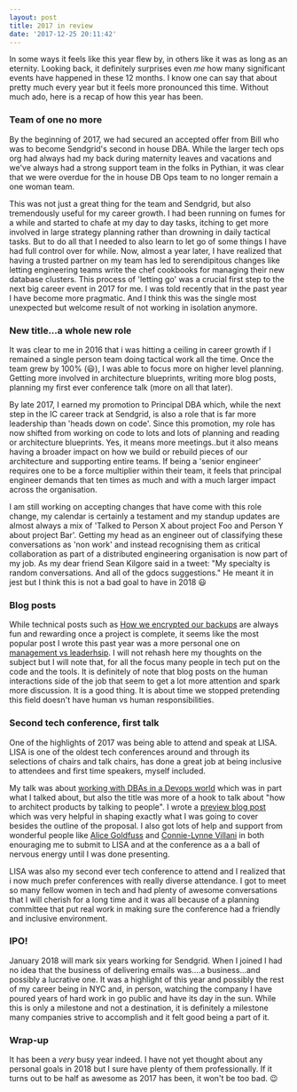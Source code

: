 ```yaml
---
layout: post
title: 2017 in review
date: '2017-12-25 20:11:42'
---
```


In some ways it feels like this year flew by, in others like it was as long as an eternity. Looking back, it definitely surprises even _me_ how many significant events have happened in these 12 months. I know one can say that about pretty much every year but it feels more pronounced this time. Without much ado, here is a recap of how this year has been.

### Team of one no more

By the beginning of 2017, we had secured an accepted offer from Bill who was to become Sendgrid's second in house DBA. While the larger tech ops org had always had my back during maternity leaves and vacations and we've always had a strong support team in the folks in Pythian, it was clear that we were overdue for the in house DB Ops team to no longer remain a one woman team.

This was not just a great thing for the team and Sendgrid, but also tremendously useful for my career growth. I had been running on fumes for a while and started to chafe at my day to day tasks, itching to get more involved in large strategy planning rather than drowning in daily tactical tasks. But to do all that I needed to also learn to let go of some things I have had full control over for while. Now, almost a year later, I have realized that having a trusted partner on my team has led to serendipitous changes like letting engineering teams write the chef cookbooks for managing their new database clusters. This process of 'letting go' was a crucial first step to the next big career event in 2017 for me. I was told recently that in the past year I have become more pragmatic. And I think this was the single most unexpected but welcome result of not working in isolation anymore. 

### New title...a whole new role

It was clear to me in 2016 that i was hitting a ceiling in career growth if I remained a single person team doing tactical work all the time. Once the team grew by 100% (😃), I was able to focus more on higher level planning. Getting more involved in architecture blueprints, writing more blog posts, planning my first ever conference talk (more on all that later). 

By late 2017, I earned my promotion to Principal DBA which, while the next step in the IC career track at Sendgrid, is also a role that is far more leadership than 'heads down on code'. Since this promotion, my role has now shifted from working on code to lots and lots of planning and reading or architecture blueprints. Yes, it means more meetings..but it also means having a broader impact on how we build or rebuild pieces of our architecture and supporting entire teams. If being a 'senior engineer' requires one to be a force multiplier within their team, it feels that principal engineer demands that ten times as much and with a much larger impact across the organisation. 

I am still working on accepting changes that have come with this role change, my calendar is certainly a testament and my standup updates are almost always a mix of 'Talked to Person X about project Foo and Person Y about project Bar'. Getting my head as an engineer out of classifying these conversations as 'non work' and instead recognising them as critical collaboration as part of a distributed engineering organisation is now part of my job. As my dear friend Sean Kilgore said in a  tweet:  "My specialty is random conversations. And all of the gdocs suggestions." He meant it in jest but I think this is not a bad goal to have in 2018 😃

### Blog posts

While technical posts such as [How we encrypted our backups](https://sendgrid.com/blog/encrypting-our-backups-making-it-to-that-finish-line/) are always fun and rewarding once a project is complete, it seems like the most popular post I wrote this past year was a more personal one on [management vs leaderhsip](https://dbsmasher.com/2017/09/30/on-leadership-vs-management/). I will not rehash here my thoughts on the subject but I will note that, for all the focus many people in tech put on the code and the tools. It is definitely of note that blog posts on the human interactions side of the job that seem to get a lot more attention and spark more discussion. It is a good thing. It is about time we stopped pretending this field doesn't have human vs human responsibilities. 

### Second tech conference, first talk

One of the highlights of 2017 was being able to attend and speak at LISA. LISA is one of the oldest tech conferences around and through its selections of chairs and talk chairs, has done a great job at being inclusive to attendees and first time speakers, myself included.

My talk was about [working with DBAs in a Devops world](https://www.youtube.com/watch?v=Ym408YX2zTA) which was in part what I talked about, but also the title was more of a hook to talk about "how to architect products by talking to people". I wrote a [preview blog post](https://opensource.com/article/17/10/working-dbas-devops-world) which was very helpful in shaping exactly what I was going to cover besides the outline of the proposal. I also got lots of help and support from wonderful people like [Alice Goldfuss](http://blog.alicegoldfuss.com) and [Connie-Lynne Villani](https://twitter.com/clynnexx) in both enouraging me to submit to LISA and at the conference as a a ball of nervous energy until I was done presenting. 

LISA was also my second ever tech conference to attend and I realized that i now much prefer conferences with really diverse attendance. I got to meet so many fellow women in tech and had plenty of awesome conversations that I will cherish for a long time and it was all because of a planning committee that put real work in making sure the conference had a friendly and inclusive environment.

### IPO!

January 2018 will mark six years working for Sendgrid. When I joined I had no idea that the business of delivering emails was....a business...and possibly a lucrative one. It was a highlight of this year and possibly the rest of my career being in NYC and, in person, watching the company I have poured years of hard work in go public and have its day in the sun. While this is only a milestone and not a destination, it is definitely a milestone many companies strive to accomplish and it felt good being a part of it. 

### Wrap-up

It has been a *very* busy year indeed. I have not yet thought about any personal goals in 2018 but I sure have plenty of them professionally. If it turns out to be half as awesome as 2017 has been, it won't be too bad. 😉
